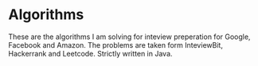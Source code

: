 # Algorithms
These are the algorithms I am solving for inteview preperation for Google, Facebook and Amazon. The problems are taken form InteviewBit, Hackerrank and Leetcode. Strictly written in Java.
